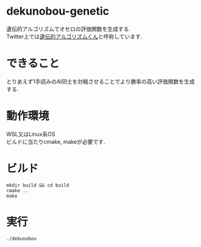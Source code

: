 # dekunobou-genetic
遺伝的アルゴリズムでオセロの評価関数を生成する.  
Twitter上では[遺伝的アルゴリズムくん](https://twitter.com/jj1guj/status/1398257722638835717?s=20)と呼称しています.
# できること
とりあえず1手読みのAI同士を対戦させることでより勝率の高い評価関数を生成する.  
# 動作環境
WSL又はLinux系OS  
ビルドに当たりcmake, makeが必要です.
# ビルド
```
mkdir build && cd build
cmake ..
make
```
# 実行
```
./dekunobou
```
